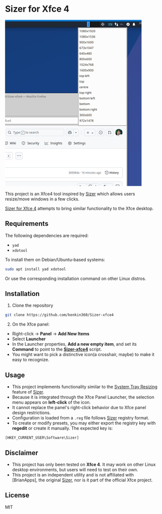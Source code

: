 [Sizer]: https://www.brianapps.net/sizer/
[Brian Apps]: https://www.brianapps.net/
[systray]: https://www.brianapps.net/sizer/userguide.html#systray
[screenshot]: https://github.com/kenkin360/Sizer-Xfce4/blob/main/images/screenshot.jpg
[Sizer for Xfce 4]: https://github.com/kenkin360/Sizer-Xfce4

# Sizer for Xfce 4

![screenshot][screenshot]

This project is an Xfce4 tool inspired by [Sizer] which allows users resize/move windows in a few clicks. 

[Sizer for Xfce 4] attempts to bring similar functionality to the Xfce desktop.

## Requirements
The following dependencies are required: 
- `yad`
- `xdotool`

To install them on Debian/Ubuntu-based systems:
```bash
sudo apt install yad xdotool
```
Or use the corresponding installation command on other Linux distros.

## Installation
1. Clone the repository

```bash
git clone https://github.com/kenkin360/Sizer-xfce4
```

2. On the Xfce panel:

 - Right-click → **Panel** → **Add New Items**
 - Select **Launcher**
 - In the Launcher properties, **Add a new empty item**, and set its **Command** to point to the **[Sizer-xfce4](https://github.com/kenkin360/Sizer-xfce4/blob/main/Sizer-xfce4)** script.
 - You might want to pick a distinctive icon(a crosshair, maybe) to make it easy to recognize.

## Usage
- This project implements functionality similar to the [System Tray Resizing][systray] feature of [Sizer]. 
- Because it is integrated through the Xfce Panel Launcher, the selection menu appears on **left-click** of the icon. 
- It cannot replace the panel's right-click behavior due to Xfce panel design restrictions.
- Configuration is loaded from a `.reg` file follows [Sizer] registry format. 
- To create or modify presets, you may either export the registry key with **regedit** or create it manually. The expected key is:
```
[HKEY_CURRENT_USER\Software\Sizer]
```

## Disclaimer
- This project has only been tested on **Xfce 4**. It may work on other Linux desktop environments, but users will need to test on their own.
- This project is an independent utility and is not affiliated with [BrianApps], the original [Sizer], nor is it part of the official Xfce project.

## License
MIT
